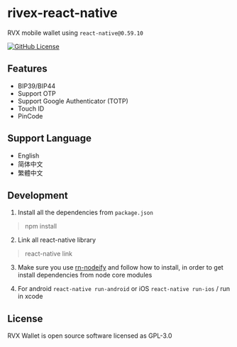 # rivex-react-native
RVX mobile wallet using `react-native@0.59.10`

[![GitHub License][license]][license-url]

## Features
 - BIP39/BIP44
 - Support OTP 
 - Support Google Authenticator (TOTP)
 - Touch ID
 - PinCode

## Support Language
- English
- 简体中文
- 繁體中文

##  Development

 1. Install all the dependencies from `package.json`
> npm install

 2. Link all react-native library
> react-native link

 3. Make sure you use [rn-nodeify](https://github.com/tradle/rn-nodeify) and follow how to install, in order to get install dependencies from node core modules

 4. For android `react-native run-android` or iOS `react-native run-ios` / run in xcode

## License

RVX Wallet is open source software licensed as GPL-3.0

[license]: https://img.shields.io/badge/license-GNUGPL3-blue.svg
[license-url]:https://github.com/RiveX-Foundation/rvx-desktop-wallet/blob/master/LICENSE
